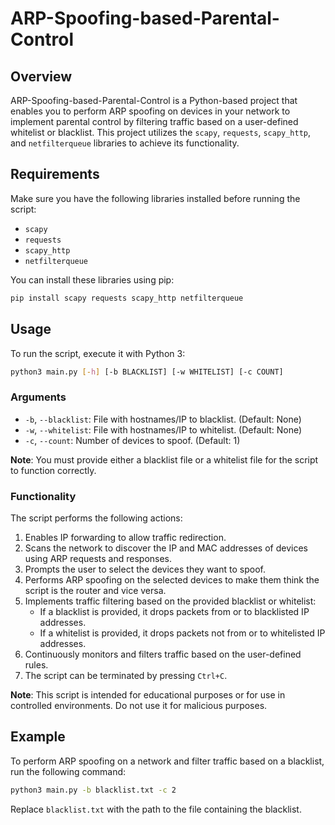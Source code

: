 # ARP-Spoofing-based-Parental-Control

## Overview
ARP-Spoofing-based-Parental-Control is a Python-based project that enables you to perform ARP spoofing on devices in your network to implement parental control by filtering traffic based on a user-defined whitelist or blacklist. This project utilizes the `scapy`, `requests`, `scapy_http`, and `netfilterqueue` libraries to achieve its functionality.

## Requirements
Make sure you have the following libraries installed before running the script:
- `scapy`
- `requests`
- `scapy_http`
- `netfilterqueue`

You can install these libraries using pip:
```bash
pip install scapy requests scapy_http netfilterqueue
```

## Usage
To run the script, execute it with Python 3:
```bash
python3 main.py [-h] [-b BLACKLIST] [-w WHITELIST] [-c COUNT]
```

### Arguments
- `-b`, `--blacklist`: File with hostnames/IP to blacklist. (Default: None)
- `-w`, `--whitelist`: File with hostnames/IP to whitelist. (Default: None)
- `-c`, `--count`: Number of devices to spoof. (Default: 1)

**Note**: You must provide either a blacklist file or a whitelist file for the script to function correctly.

### Functionality
The script performs the following actions:

1. Enables IP forwarding to allow traffic redirection.
2. Scans the network to discover the IP and MAC addresses of devices using ARP requests and responses.
3. Prompts the user to select the devices they want to spoof.
4. Performs ARP spoofing on the selected devices to make them think the script is the router and vice versa.
5. Implements traffic filtering based on the provided blacklist or whitelist:
   - If a blacklist is provided, it drops packets from or to blacklisted IP addresses.
   - If a whitelist is provided, it drops packets not from or to whitelisted IP addresses.
6. Continuously monitors and filters traffic based on the user-defined rules.
7. The script can be terminated by pressing `Ctrl+C`.

**Note**: This script is intended for educational purposes or for use in controlled environments. Do not use it for malicious purposes.

## Example
To perform ARP spoofing on a network and filter traffic based on a blacklist, run the following command:

```bash
python3 main.py -b blacklist.txt -c 2
```

Replace `blacklist.txt` with the path to the file containing the blacklist.
